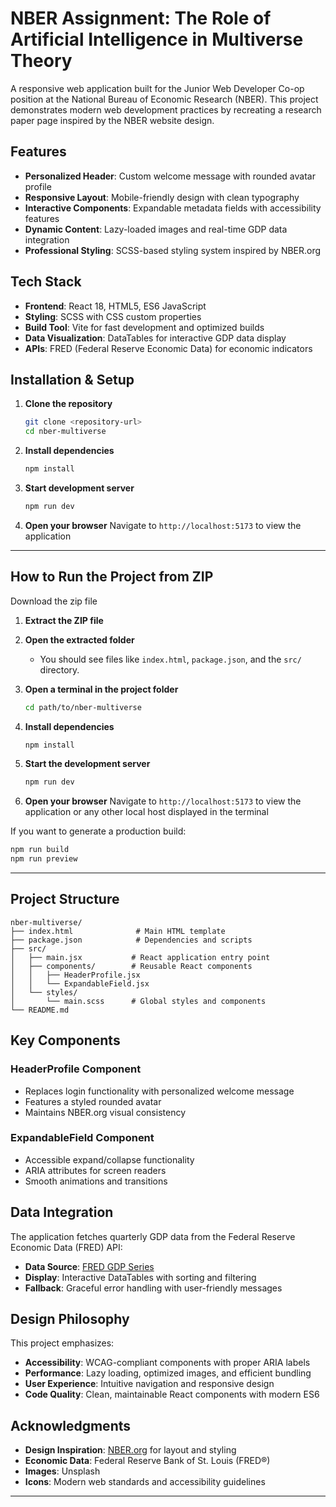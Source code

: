 # NBER Assignment: The Role of Artificial Intelligence in Multiverse Theory

A responsive web application built for the Junior Web Developer Co-op position at the National Bureau of Economic Research (NBER). This project demonstrates modern web development practices by recreating a research paper page inspired by the NBER website design.

## Features

- **Personalized Header**: Custom welcome message with rounded avatar profile
- **Responsive Layout**: Mobile-friendly design with clean typography
- **Interactive Components**: Expandable metadata fields with accessibility features
- **Dynamic Content**: Lazy-loaded images and real-time GDP data integration
- **Professional Styling**: SCSS-based styling system inspired by NBER.org

## Tech Stack

- **Frontend**: React 18, HTML5, ES6 JavaScript
- **Styling**: SCSS with CSS custom properties
- **Build Tool**: Vite for fast development and optimized builds
- **Data Visualization**: DataTables for interactive GDP data display
- **APIs**: FRED (Federal Reserve Economic Data) for economic indicators

## Installation & Setup

1. **Clone the repository**
   ```bash
   git clone <repository-url>
   cd nber-multiverse
   ```

2. **Install dependencies**
   ```bash
   npm install
   ```

3. **Start development server**
   ```bash
   npm run dev
   ```

4. **Open your browser**
   Navigate to `http://localhost:5173` to view the application

---

## How to Run the Project from ZIP

Download the zip file

1. **Extract the ZIP file** 

2. **Open the extracted folder**
   - You should see files like `index.html`, `package.json`, and the `src/` directory.

3. **Open a terminal in the project folder**
   ```bash
   cd path/to/nber-multiverse
   ```

4. **Install dependencies**
   ```bash
   npm install
   ```

5. **Start the development server**
   ```bash
   npm run dev
   ```

6. **Open your browser**
   Navigate to `http://localhost:5173` to view the application or any other local host displayed in the terminal

If you want to generate a production build:
```bash
npm run build
npm run preview
```

---

## Project Structure

```
nber-multiverse/
├── index.html              # Main HTML template
├── package.json            # Dependencies and scripts
├── src/
│   ├── main.jsx           # React application entry point
│   ├── components/        # Reusable React components
│   │   ├── HeaderProfile.jsx
│   │   └── ExpandableField.jsx
│   └── styles/
│       └── main.scss      # Global styles and components
└── README.md
```

## Key Components

### HeaderProfile Component
- Replaces login functionality with personalized welcome message
- Features a styled rounded avatar
- Maintains NBER.org visual consistency

### ExpandableField Component
- Accessible expand/collapse functionality
- ARIA attributes for screen readers
- Smooth animations and transitions

## Data Integration

The application fetches quarterly GDP data from the Federal Reserve Economic Data (FRED) API:
- **Data Source**: [FRED GDP Series](https://fred.stlouisfed.org/series/GDP)
- **Display**: Interactive DataTables with sorting and filtering
- **Fallback**: Graceful error handling with user-friendly messages

## Design Philosophy

This project emphasizes:
- **Accessibility**: WCAG-compliant components with proper ARIA labels
- **Performance**: Lazy loading, optimized images, and efficient bundling
- **User Experience**: Intuitive navigation and responsive design
- **Code Quality**: Clean, maintainable React components with modern ES6

## Acknowledgments

- **Design Inspiration**: [NBER.org](https://www.nber.org/) for layout and styling
- **Economic Data**: Federal Reserve Bank of St. Louis (FRED®)
- **Images**: Unsplash
- **Icons**: Modern web standards and accessibility guidelines

---
